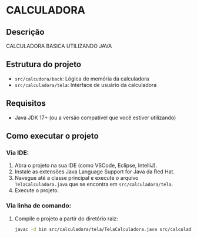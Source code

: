 # CALCULADORA

## Descrição
CALCULADORA BASICA UTILIZANDO JAVA

## Estrutura do projeto
- `src/calcudora/back`: Lógica de memória da calculadora
- `src/calculadora/tela`: Interface de usuário da calculadora

## Requisitos
- Java JDK 17+ (ou a versão compatível que você estiver utilizando)

## Como executar o projeto

### Via IDE:
1. Abra o projeto na sua IDE (como VSCode, Eclipse, IntelliJ).
2. Instale as extensões Java Language Support for Java da Red Hat.
3. Navegue até a classe principal e execute o arquivo `TelaCalculadora.java` que se encontra em `src/calculadora/tela`. 
4. Execute o projeto.

### Via linha de comando:
1. Compile o projeto a partir do diretório raiz:
   ```bash
   javac -d bin src/calculadora/tela/TelaCalculadora.java src/calculadora/back/Memoria.java src/calculadora/tela/*.java
